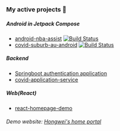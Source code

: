 ### My active projects 👋
##### Android in Jetpack Compose
- [android-nba-assist](https://github.com/hongwei-bai/android-nba-assist) [![Build Status](https://hongwei-test1.top:8444/buildStatus/icon?job=android-nba-assist)](https://hongwei-test1.top:8444/job/android-nba-assist/)
- [covid-suburb-au-android](https://github.com/hongwei-bai/covid-suburb-au-android) [![Build Status](https://hongwei-test1.top:8444/buildStatus/icon?job=covid-app-android)](https://hongwei-test1.top:8444/job/covid-app-android/)


##### Backend
- [Springboot authentication application](https://github.com/hongwei-bai/application-service-authentication)
- [covid-application-service](https://github.com/hongwei-bai/covid-application-service)


##### Web(React)
- [react-homepage-demo](https://github.com/hongwei-bai/react-homepage-demo)

###### Demo website: [Hongwei's home portal](https://hongwei-test1.top/)

<!--
**hongwei-bai/hongwei-bai** is a ✨ _special_ ✨ repository because its `README.md` (this file) appears on your GitHub profile.

Here are some ideas to get you started:

- 🔭 I’m currently working on ...
- 🌱 I’m currently learning ...
- 👯 I’m looking to collaborate on ...
- 🤔 I’m looking for help with ...
- 💬 Ask me about ...
- 📫 How to reach me: ...
- 😄 Pronouns: ...
- ⚡ Fun fact: ...
-->
